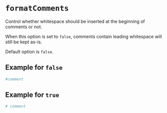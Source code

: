 # `formatComments`

Control whether whitespace should be inserted at the beginning of comments or not.

When this option is set to `false`, comments contain leading whitespace will still be kept as-is.

Default option is `false`.

## Example for `false`

```yaml
#comment
```

## Example for `true`

```yaml
# comment
```
